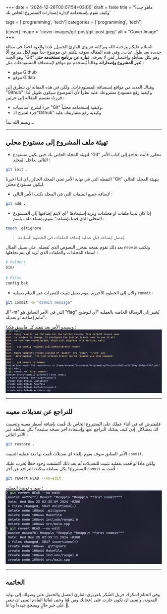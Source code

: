 +++
date = '2024-12-26T00:07:54+03:00'
draft = false
title = 'ماهو جِت؟ وكيف تقوم بإستخدامه لإدارة إصدارات المشروع الخاص بك'

tags = ['programming', 'tech']
categories = ['programming', 'tech']

[cover] 
image = "cover-images/git-post/git-post.jpeg" 
alt = "Cover Image"
+++

السلام عليكم ورحمة الله وبركاته عزيزي القارئ الجميل, عُدنا والعود احمدُ في مقالةٍ جديده بعد طول غياب..
وفي هذه المقاله سوف نتكلم عن موضوع جداً مهم لكل مبرمج ألا وهو الجِت "Git" وهو بكل بساطهٍ وإختصار لمن لا يعرفه: **عباره عن برنامج نستخدمه حتى نُدير المشروع وإصداراته** وغالباً يُستخدم مع مواقع لإستضافة المستودعات مثل :
- موقع Github
- موقع Gitlab

وهناك العديد من مواقع إستضافة المستودعات.. ولكن في هذه المقاله لن نتطرق إلى "Github" وكيفية رفع مستودع مشروعك عليه نظراً لأن الموضوع سيكون طويل لذا! قررتُ تقسيم المقاله إلى جزئين :
- جزء لشرح أساسيات "Git" وكيفية إستخدامه محلياً.
- جزء لشرح الـ"Github" وكيفية رفع مشاريعك عليه.

وبسم الله نبدأ...

---
## تهيئة ملف المشروع إلى مستودع محلي
- لتهيئة المجلد الخاص بك حتى يكون مستودع "Git" محلي, فأنت بحاجةٍ إلى كتاب الأمر التالي بداخل المجلد :
```zsh
git init .
```
النقطه التي في نهاية الأمر تعني المجلد الحالي, اي اننا اخبرنا "Git" بتهيئة المجلد الحالي ليكون مستودع محلي.

- لإضافة جميع الملفات التي في المجلد نكتب الأمر التالي :
```zsh
git add .
```

- إذا كان لدينا ملفات او مجلدات ونريد إستبعادها "اي لايتم إضافتها إلى المستودع المحلي الذي قمنا بإنشاءه" نقوم بإنشاء ملف باسم :
```zsh
touch .gitignore
```
> يُفضل إنشاءه قبل عملية إضافة الملفات في الخطوه السابقه.

بعد ذلك تقوم بفتحه بمحرر النصوص الذي تُفضله, على سبيل المثال `neovim`
وتكتب اسماء المجلدات والملفات الذي تُريد ان يتم تجاهلها :
```zsh
# Folders
bin/

# Files
config.bak
```

- والآن إلى الخطوةِ الأخيره, نقوم بعمل تثبيت للتغيرات عبر القيام بعملية `commit` :
```zsh
git commit -m "commit message"
```
الـ"-m" التي في الأمر السابق هو "flag" يُشير إلى الرسالة الخاصه بالعمليه "أي لتوضيح ماتم إضافته او تعديله".

وسيبدو الأمر بعد تنفيذ كل ماسبق هكذا :
![example output](./posts-images/git-post-images/example-output.png)

---
## للتراجع عن تعديلات معينه
فلنفترض انه في أثناء عملك على المشروع الخاص بك قُمت بإضافة أسطر معينه وتسببت لك بمشاكل, إذن كيف يمكنك التراجع عنها وإستعادة آخر نسخه سليمه؟ بكل بساطه عبر الأمر التالي :
```zsh
git restore .
```
الأمر السابق سوف يقوم بإلغاء اي تعديلات قُمت بها بعد عملية التثبيت `commit`.

ولكن ماذا لو قُمت بعملية تثبيت للتعديلات ثُم بعد ذلك أكتشفت وجود خطأ يُخرب عليك المشروع؟ بكل بساطه يمكنك التراجع عن آخر `commit` قُمت به :
```zsh
git revert HEAD --no-edit
```

صوره توضح العمليه :
![revert commits](./posts-images/git-post-images/revert-commits.png)

---
## الخاتمه
وفي الختام اشكرك جزيل الشُكر ياعزيزي القارئ العسل والجميل على وصولك إلى نهاية المدونه، وأتمنى ان تكون حازت على إعجابك ومن هُنا وحتى لقائنا القادم اتمنى ان تبقى على خيرِ حالٍ وبصحةٍ جيده! وداعاً 🖤.
